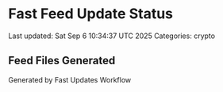 # Fast Feed Update Status
Last updated: Sat Sep  6 10:34:37 UTC 2025
Categories: crypto

## Feed Files Generated

Generated by Fast Updates Workflow
